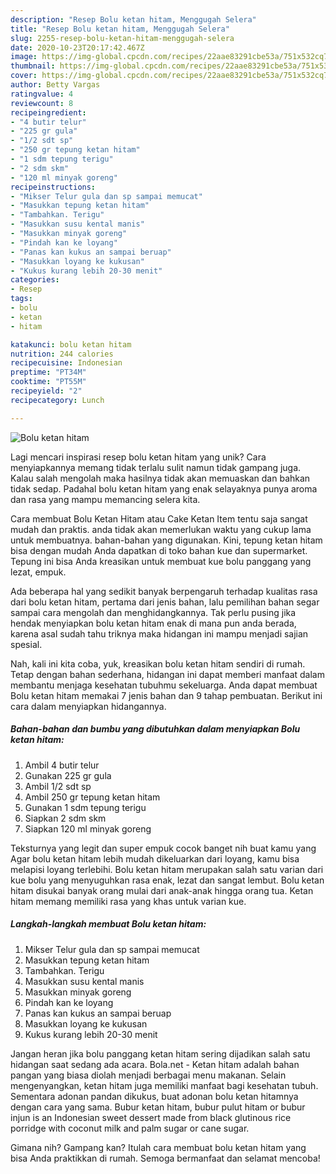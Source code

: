 ```yaml
---
description: "Resep Bolu ketan hitam, Menggugah Selera"
title: "Resep Bolu ketan hitam, Menggugah Selera"
slug: 2255-resep-bolu-ketan-hitam-menggugah-selera
date: 2020-10-23T20:17:42.467Z
image: https://img-global.cpcdn.com/recipes/22aae83291cbe53a/751x532cq70/bolu-ketan-hitam-foto-resep-utama.jpg
thumbnail: https://img-global.cpcdn.com/recipes/22aae83291cbe53a/751x532cq70/bolu-ketan-hitam-foto-resep-utama.jpg
cover: https://img-global.cpcdn.com/recipes/22aae83291cbe53a/751x532cq70/bolu-ketan-hitam-foto-resep-utama.jpg
author: Betty Vargas
ratingvalue: 4
reviewcount: 8
recipeingredient:
- "4 butir telur"
- "225 gr gula"
- "1/2 sdt sp"
- "250 gr tepung ketan hitam"
- "1 sdm tepung terigu"
- "2 sdm skm"
- "120 ml minyak goreng"
recipeinstructions:
- "Mikser Telur gula dan sp sampai memucat"
- "Masukkan tepung ketan hitam"
- "Tambahkan. Terigu"
- "Masukkan susu kental manis"
- "Masukkan minyak goreng"
- "Pindah kan ke loyang"
- "Panas kan kukus an sampai beruap"
- "Masukkan loyang ke kukusan"
- "Kukus kurang lebih 20-30 menit"
categories:
- Resep
tags:
- bolu
- ketan
- hitam

katakunci: bolu ketan hitam 
nutrition: 244 calories
recipecuisine: Indonesian
preptime: "PT34M"
cooktime: "PT55M"
recipeyield: "2"
recipecategory: Lunch

---
```



![Bolu ketan hitam](https://img-global.cpcdn.com/recipes/22aae83291cbe53a/751x532cq70/bolu-ketan-hitam-foto-resep-utama.jpg)

Lagi mencari inspirasi resep bolu ketan hitam yang unik? Cara menyiapkannya memang tidak terlalu sulit namun tidak gampang juga. Kalau salah mengolah maka hasilnya tidak akan memuaskan dan bahkan tidak sedap. Padahal bolu ketan hitam yang enak selayaknya punya aroma dan rasa yang mampu memancing selera kita.

Cara membuat Bolu Ketan Hitam atau Cake Ketan Item tentu saja sangat mudah dan praktis. anda tidak akan memerlukan waktu yang cukup lama untuk membuatnya. bahan-bahan yang digunakan. Kini, tepung ketan hitam bisa dengan mudah Anda dapatkan di toko bahan kue dan supermarket. Tepung ini bisa Anda kreasikan untuk membuat kue bolu panggang yang lezat, empuk.

Ada beberapa hal yang sedikit banyak berpengaruh terhadap kualitas rasa dari bolu ketan hitam, pertama dari jenis bahan, lalu pemilihan bahan segar sampai cara mengolah dan menghidangkannya. Tak perlu pusing jika hendak menyiapkan bolu ketan hitam enak di mana pun anda berada, karena asal sudah tahu triknya maka hidangan ini mampu menjadi sajian spesial.


Nah, kali ini kita coba, yuk, kreasikan bolu ketan hitam sendiri di rumah. Tetap dengan bahan sederhana, hidangan ini dapat memberi manfaat dalam membantu menjaga kesehatan tubuhmu sekeluarga. Anda dapat membuat Bolu ketan hitam memakai 7 jenis bahan dan 9 tahap pembuatan. Berikut ini cara dalam menyiapkan hidangannya.

<!--inarticleads1-->

##### Bahan-bahan dan bumbu yang dibutuhkan dalam menyiapkan Bolu ketan hitam:

1. Ambil 4 butir telur
1. Gunakan 225 gr gula
1. Ambil 1/2 sdt sp
1. Ambil 250 gr tepung ketan hitam
1. Gunakan 1 sdm tepung terigu
1. Siapkan 2 sdm skm
1. Siapkan 120 ml minyak goreng


Teksturnya yang legit dan super empuk cocok banget nih buat kamu yang Agar bolu ketan hitam lebih mudah dikeluarkan dari loyang, kamu bisa melapisi loyang terlebihi. Bolu ketan hitam merupakan salah satu varian dari kue bolu yang menyuguhkan rasa enak, lezat dan sangat lembut. Bolu ketan hitam disukai banyak orang mulai dari anak-anak hingga orang tua. Ketan hitam memang memiliki rasa yang khas untuk varian kue. 

<!--inarticleads2-->

##### Langkah-langkah membuat Bolu ketan hitam:

1. Mikser Telur gula dan sp sampai memucat
1. Masukkan tepung ketan hitam
1. Tambahkan. Terigu
1. Masukkan susu kental manis
1. Masukkan minyak goreng
1. Pindah kan ke loyang
1. Panas kan kukus an sampai beruap
1. Masukkan loyang ke kukusan
1. Kukus kurang lebih 20-30 menit


Jangan heran jika bolu panggang ketan hitam sering dijadikan salah satu hidangan saat sedang ada acara. Bola.net - Ketan hitam adalah bahan pangan yang biasa diolah menjadi berbagai menu makanan. Selain mengenyangkan, ketan hitam juga memiliki manfaat bagi kesehatan tubuh. Sementara adonan pandan dikukus, buat adonan bolu ketan hitamnya dengan cara yang sama. Bubur ketan hitam, bubur pulut hitam or bubur injun is an Indonesian sweet dessert made from black glutinous rice porridge with coconut milk and palm sugar or cane sugar. 

Gimana nih? Gampang kan? Itulah cara membuat bolu ketan hitam yang bisa Anda praktikkan di rumah. Semoga bermanfaat dan selamat mencoba!
